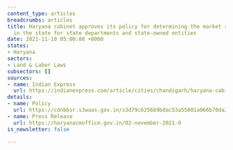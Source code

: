 ```yaml
---
content_type: articles
breadcrumbs: articles
title: Haryana cabinet approves its policy for determining the market rate of land
  in the state for state departments and state-owned entities
date: 2021-11-10 05:00:00 +0000
states:
- Haryana
sectors:
- Land & Labor Laws
subsectors: []
sources:
- name: Indian Express
  url: https://indianexpress.com/article/cities/chandigarh/haryana-cabinet-policy-for-govt-land-rates-fresh-scheme-for-edc-charges-assessment-norms-for-govt-offices-approved-7605208/
details:
- name: Policy
  url: https://cdnbbsr.s3waas.gov.in/s3d79c6256b9bdac53a55801a066b70da3/uploads/2021/09/2021091435.pdf
- name: Press Release
  url: https://haryanacmoffice.gov.in/02-november-2021-0
is_newsletter: false

---
```

